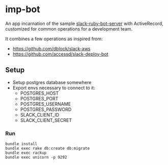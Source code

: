 # imp-bot

An app incarnation of the sample [slack-ruby-bot-server](https://github.com/slack-ruby/slack-ruby-bot-server) with ActiveRecord, customized for common operations for a development team.

It combines a few operations as inspired from:
* https://github.com/dblock/slack-aws
* https://github.com/accessd/slack-deploy-bot

## Setup

* Setup postgres database somewhere
* Export envs necessary to connect to it:
  * POSTGRES_HOST
  * POSTGRES_PORT
  * POSTGRES_USERNAME
  * POSTGRES_PASSWORD
  * SLACK_CLIENT_ID
  * SLACK_CLIENT_SECRET

### Run

```
bundle install
bundle exec rake db:create db:migrate
bundle exec rackup
bundle exec unicorn -p 9292
```
